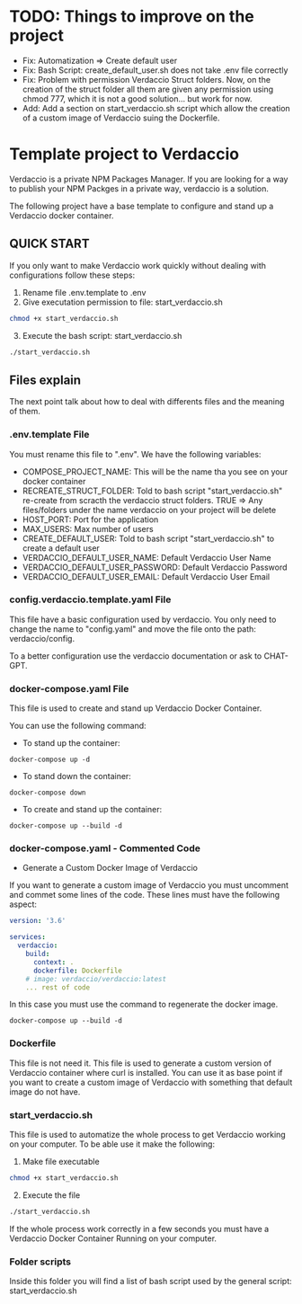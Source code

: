 # TODO: Things to improve on the project

* Fix: Automatization => Create default user
* Fix: Bash Script: create_default_user.sh does not take .env file correctly
* Fix: Problem with permission Verdaccio Struct folders. Now, on the creation of the struct folder all them are given any permission using chmod 777, which it is not a good solution... but work for now.
* Add: Add a section on start_verdaccio.sh script which allow the creation of a custom image of Verdaccio suing the Dockerfile.

# Template project to Verdaccio

Verdaccio is a private NPM Packages Manager. If you are looking for a way to publish your NPM Packges in a private way, verdaccio is a solution.

The following project have a base template to configure and stand up a Verdaccio docker container.


## QUICK START 

If you only want to make Verdaccio work quickly without dealing with configurations follow these steps:

1. Rename file .env.template to .env
2. Give executation permission to file: start_verdaccio.sh

```sh
chmod +x start_verdaccio.sh
```

3. Execute the bash script: start_verdaccio.sh

```sh
./start_verdaccio.sh
```

## Files explain

The next point talk about how to deal with differents files and the meaning of them.

### .env.template File

You must rename this file to ".env". We have the following variables:

* COMPOSE_PROJECT_NAME: This will be the name tha you see on your docker container
* RECREATE_STRUCT_FOLDER: Told to bash script "start_verdaccio.sh" re-create from scracth the verdaccio struct folders. TRUE => Any files/folders under the name verdaccio on your project will be delete
* HOST_PORT: Port for the application
* MAX_USERS: Max number of users
* CREATE_DEFAULT_USER: Told to bash script "start_verdaccio.sh" to create a default user
* VERDACCIO_DEFAULT_USER_NAME: Default Verdaccio User Name
* VERDACCIO_DEFAULT_USER_PASSWORD: Default Verdaccio Password
* VERDACCIO_DEFAULT_USER_EMAIL: Default Verdaccio User Email

### config.verdaccio.template.yaml File

This file have a basic configuration used by verdaccio. You only need to change the name to "config.yaml" and move the file onto the path: verdaccio/config.

To a better configuration use the verdaccio documentation or ask to CHAT-GPT.

### docker-compose.yaml File

This file is used to create and stand up Verdaccio Docker Container.

You can use the following command:

* To stand up the container:
```
docker-compose up -d
```
* To stand down the container:
```
docker-compose down
```
* To create and stand up the container:
```
docker-compose up --build -d
```

### docker-compose.yaml - Commented Code

* Generate a Custom Docker Image of Verdaccio

If you want to generate a custom image of Verdaccio you must uncomment and commet some lines of the code. These lines must have the following aspect:

```yaml
version: '3.6'

services:
  verdaccio:
    build:
      context: .
      dockerfile: Dockerfile
    # image: verdaccio/verdaccio:latest
    ... rest of code
```

In this case you must use the command to regenerate the docker image.
```
docker-compose up --build -d
```


### Dockerfile

This file is not need it. This file is used to generate a custom version of Verdaccio container where curl is installed. You can use it as base point if you want to create a custom image of Verdaccio with something that default image do not have.

### start_verdaccio.sh

This file is used to automatize the whole process to get Verdaccio working on your computer. To be able use it make the following:

1. Make file executable

```sh
chmod +x start_verdaccio.sh
```
2. Execute the file

```sh
./start_verdaccio.sh
```

If the whole process work correctly in a few seconds you must have a Verdaccio Docker Container Running on your computer.


### Folder scripts

Inside this folder you will find a list of bash script used by the general script: start_verdaccio.sh